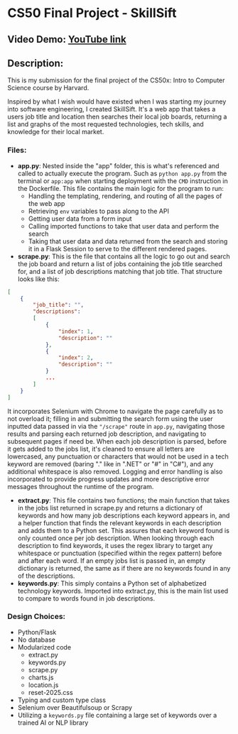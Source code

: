 # CS50 Final Project - SkillSift
## Video Demo:  [YouTube link](https://youtu.be/oF-0qjf6SEw)
## Description:
This is my submission for the final project of the CS50x: Intro to Computer
Science course by Harvard. 

Inspired by what I wish would have existed when I was starting my journey into
software engineering, I created SkillSift. It's a web app that takes a users job
title and location then searches their local job boards, returning a list and
graphs of the most requested technologies,  tech skills, and knowledge for their local market.
### Files:
- **app.py**: Nested inside the "app" folder, this is what's referenced and called to actually execute the program. Such as `python app.py` from the terminal or `app:app` when starting deployment with the `CMD` instruction in the Dockerfile. This file contains the main logic for the  program to run:
    - Handling the templating, rendering, and routing of all the pages of the web app
    - Retrieving `env` variables to pass along to the API
    - Getting user data from a form input
    - Calling imported functions to take that user data and perform the search
    - Taking that user data and data returned from the search and storing it in a Flask Session to serve to the different rendered pages.
- **scrape.py**: This is the file that contains all the logic to go out and search the job board and return a list of jobs containing the job title searched for, and a list of job descriptions matching that job title. That structure looks like this:

```JSON
[
    {
        "job_title": "",
        "descriptions": 
        [
            {
                "index": 1,
                "description": ""
            },
            {
                "index": 2,
                "description": ""
            }
            ...
        ]
    }
]
```

It incorporates Selenium with Chrome to navigate the page carefully as to not overload it; filling in and submitting the search form using the user inputted data passed in via the `"/scrape"` route in `app.py`, navigating those results and parsing each returned job description, and navigating to subsequent pages if need be. When each job description is parsed, before it gets added to the jobs list, it's cleaned to ensure all letters are lowercased, any punctuation or characters that would not be used in a tech keyword are removed (baring "." like in ".NET" or "#" in "C#"), and any additional whitespace is also removed. Logging and error handling is also incorporated to provide progress updates and more descriptive error messages throughout the runtime of the program.
- **extract.py**: This file contains two functions; the main function that takes in the jobs list returned in scrape.py and returns a dictionary of keywords and how many job descriptions each keyword appears in, and a helper function that finds the relevant keywords in each description and adds them to a Python set. This assures that each keyword found is only counted once per job description. When looking through each description to find keywords, it uses the regex library to target any whitespace or punctuation (specified within the regex pattern) before and after each word. If an empty jobs list is passed in, an empty dictionary is returned, the same as if there are no keywords found in any of the descriptions.
- **keywords.py**: This simply contains a Python set  of alphabetized technology keywords. Imported into extract.py, this is the main list used to compare to words found in job descriptions.
### Design Choices:
- Python/Flask
- No database
- Modularized code
    - extract.py
    - keywords.py
    - scrape.py
    - charts.js
    - location.js
    - reset-2025.css
- Typing and custom type class
- Selenium over Beautifulsoup or Scrapy
- Utilizing a `keywords.py` file containing a large set of keywords over a trained AI or NLP library